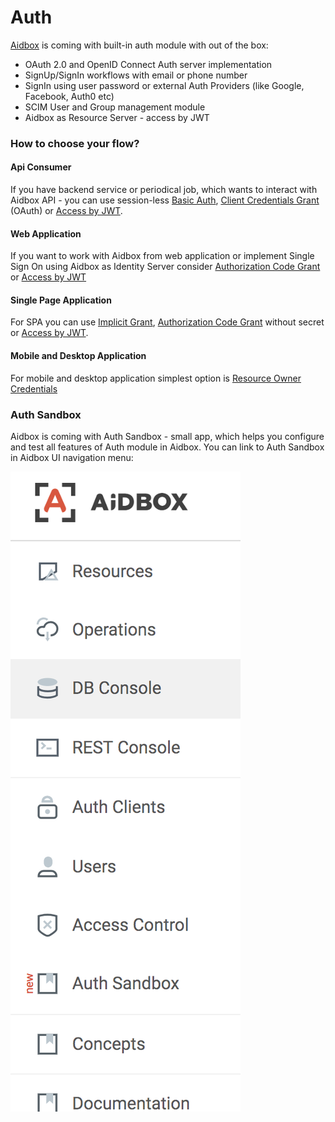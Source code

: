 # Auth

[Aidbox](https://www.health-samurai.io/aidbox) is coming with built-in auth module with out of the box:

* OAuth 2.0 and OpenID Connect Auth server implementation
* SignUp/SignIn workflows with email or phone number
* SignIn using user password or external Auth Providers \(like Google, Facebook, Auth0 etc\)
* SCIM User and Group management module
* Aidbox as Resource Server - access by JWT

### How to choose your flow?

#### Api Consumer

If you have backend service or periodical job, which wants to interact with Aidbox API - you can use session-less [Basic Auth](basic-auth.md), [Client Credentials Grant](client-credentials.md) \(OAuth\) or [Access by JWT](access-by-jwt.md).

#### Web Application

If you want to work with Aidbox from web application or implement Single Sign On using Aidbox as Identity Server consider [Authorization Code Grant](oauth-2.0/authorization-code.md) or [Access by JWT](access-by-jwt.md)

#### Single Page Application

For SPA you can use [Implicit Grant](implicit.md), [Authorization Code Grant](authorization-code.md) without secret or [Access by JWT](access-by-jwt.md).

#### Mobile and Desktop Application

For mobile and desktop application simplest option is [Resource Owner Credentials](oauth-2.0/resource-owner-credentials.md)

### Auth Sandbox

Aidbox is coming with Auth Sandbox - small app, which helps you configure and test all features of Auth module in Aidbox. You can link to Auth Sandbox in Aidbox UI navigation menu:

![](../.gitbook/assets/image.png)



